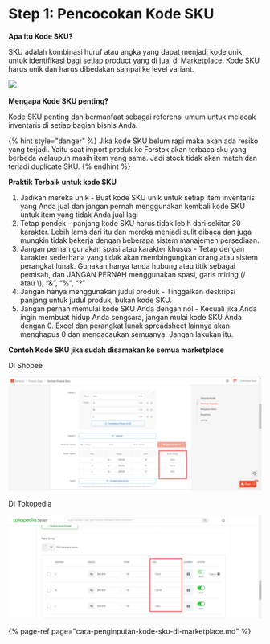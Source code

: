 # Step 1: Pencocokan Kode SKU

**Apa itu Kode SKU?**

SKU adalah kombinasi huruf atau angka yang dapat menjadi kode unik untuk identifikasi bagi setiap product yang di jual di Marketplace. Kode SKU harus unik dan harus dibedakan sampai ke level variant.

![](https://lh3.googleusercontent.com/IBnNGMHW-l2yEIM0mtKbxohi__9ozRp6moCgnv0gy0B7x-Ep5wozCBXt4-QOVWhSjpLzf-4wZ_Ei78H65enCU8bjNjV0cruaQkoPSEWfAQishharrm-XBeJHND068Yu-fjW6z7tblK4)



**Mengapa Kode SKU penting?**

Kode SKU penting dan bermanfaat sebagai referensi umum untuk melacak inventaris di setiap bagian bisnis Anda.

{% hint style="danger" %}
Jika kode SKU belum rapi maka akan ada resiko yang terjadi. Yaitu saat import produk ke Forstok akan terbaca sku yang berbeda walaupun masih item yang sama. Jadi stock tidak akan match dan terjadi duplicate SKU.
{% endhint %}



**Praktik Terbaik untuk kode SKU**

1. Jadikan mereka unik - Buat kode SKU unik untuk setiap item inventaris yang Anda jual dan jangan pernah menggunakan kembali kode SKU untuk item yang tidak Anda jual lagi
2. Tetap pendek - panjang kode SKU harus tidak lebih dari sekitar 30 karakter. Lebih lama dari itu dan mereka menjadi sulit dibaca dan juga mungkin tidak bekerja dengan beberapa sistem manajemen persediaan. 
3. Jangan pernah gunakan spasi atau karakter khusus - Tetap dengan karakter sederhana yang tidak akan membingungkan orang atau sistem perangkat lunak. Gunakan hanya tanda hubung atau titik sebagai pemisah, dan JANGAN PERNAH menggunakan spasi, garis miring \(/ atau \\), “&”, “%”, “?”
4. Jangan hanya menggunakan judul produk - Tinggalkan deskripsi panjang untuk judul produk, bukan kode SKU.
5. Jangan pernah memulai kode SKU Anda dengan nol - Kecuali jika Anda ingin membuat hidup Anda sengsara, jangan mulai kode SKU Anda dengan 0. Excel dan perangkat lunak spreadsheet lainnya akan menghapus 0 dan mengacaukan semuanya. Jangan lakukan itu.

**Contoh Kode SKU jika sudah disamakan ke semua marketplace**

Di Shopee

![](../../.gitbook/assets/image%20%28106%29.png)

Di Tokopedia

![](../../.gitbook/assets/image%20%28245%29.png)

{% page-ref page="cara-penginputan-kode-sku-di-marketplace.md" %}



